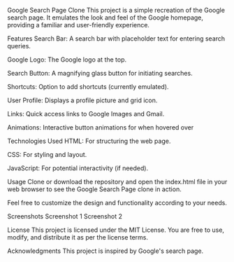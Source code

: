Google Search Page Clone
This project is a simple recreation of the Google search page. It emulates the look and feel of the Google homepage, providing a familiar and user-friendly experience.

Features
Search Bar: A search bar with placeholder text for entering search queries.

Google Logo: The Google logo at the top.

Search Button: A magnifying glass button for initiating searches.

Shortcuts: Option to add shortcuts (currently emulated).

User Profile: Displays a profile picture and grid icon.

Links: Quick access links to Google Images and Gmail.

Animations: Interactive button animations for when hovered over

Technologies Used
HTML: For structuring the web page.

CSS: For styling and layout.

JavaScript: For potential interactivity (if needed).

Usage
Clone or download the repository and open the index.html file in your web browser to see the Google Search Page clone in action.

Feel free to customize the design and functionality according to your needs.

Screenshots
Screenshot 1
Screenshot 2

License
This project is licensed under the MIT License. You are free to use, modify, and distribute it as per the license terms.

Acknowledgments
This project is inspired by Google's search page.
